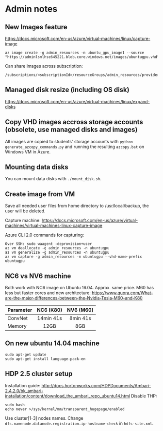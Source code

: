 # Admin notes

## New Images feature
https://docs.microsoft.com/en-us/azure/virtual-machines/linux/capture-image
```
az image create -g admin_resources -n ubuntu_gpu_image1 --source "https://adminlsmlhse645221.blob.core.windows.net/images/ubuntugpu.vhd"
```

Can share images across subscription:
```
/subscriptions/<subscriptionId>/resourceGroups/admin_resources/providers/Microsoft.Compute/images/ubuntu_gpu_image1
```

## Managed disk resize (including OS disk)
https://docs.microsoft.com/en-us/azure/virtual-machines/linux/expand-disks

## Copy VHD images accross storage accounts (obsolete, use managed disks and images)
All images are copied to students' storage accounts with
`python generate_azcopy_commands.py` and running the resulting
`azcopy.bat` on Windows VM in Azure.

##  Mounting data disks
You can mount data disks with `./mount_disk.sh`.

## Create image from VM
Save all needed user files from home directory to /usr/local/backup, the user will be deleted.
  
Capture machine: https://docs.microsoft.com/en-us/azure/virtual-machines/virtual-machines-linux-capture-image

Azure CLI 2.0 commands for capturing:
```
Over SSH: sudo waagent -deprovision+user
az vm deallocate -g admin_resources -n ubuntugpu
az vm generalize -g admin_resources -n ubuntugpu
az vm capture -g admin_resources -n ubuntugpu --vhd-name-prefix ubuntugpu
```

## NC6 vs NV6 machine

Both work with NC6 image on Ubuntu 16.04.
Approx. same price.
M60 has less but faster cores and new architecture: 
https://www.quora.com/What-are-the-major-differences-between-the-Nvidia-Tesla-M60-and-K80

| Parameter     | NC6 (K80)     | NV6 (M60)    |
| ------------- |:-------------:|:------------:|
| ConvNet       | 14min 41s     | 8min 41s     |
| Memory        | 12GB          | 8GB          |


## On new ubuntu 14.04 machine
```
sudo apt-get update
sudo apt-get install language-pack-en
```

## HDP 2.5 cluster setup

Installation guide: http://docs.hortonworks.com/HDPDocuments/Ambari-2.4.2.0/bk_ambari-installation/content/download_the_ambari_repo_ubuntu14.html
Disable THP: 
```
sudo bash
echo never >/sys/kernel/mm/transparent_hugepage/enabled
```
Use cluster[1-3] nodes names.
Change `dfs.namenode.datanode.registration.ip-hostname-check` in `hdfs-site.xml`.


